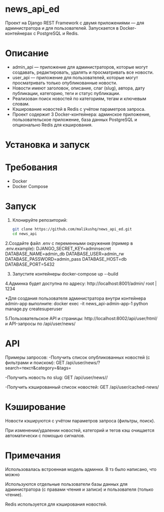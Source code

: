 # news_api_ed

Проект на Django REST Framework с двумя приложениями — для администратора и для пользователей. Запускается в Docker-контейнерах с PostgreSQL и Redis.


# Описание

- admin_api — приложение для администраторов, которые могут создавать, редактировать, удалять и просматривать все новости.
- user_api — приложение для пользователей, которые могут просматривать только опубликованные новости.
- Новости имеют заголовок, описание, слаг (slug), автора, дату публикации, категорию, теги и статус публикации.
- Реализован поиск новостей по категориям, тегам и ключевым словам.
- Кэширование новостей в Redis с учётом параметров запроса.
- Проект содержит 3 Docker-контейнера: админское приложение, пользовательское приложение, база данных PostgreSQL и опционально Redis для кэширования.



# Установка и запуск

# Требования

- Docker
- Docker Compose

# Запуск

1. Клонируйте репозиторий:
   ```bash
   git clone https://github.com/malikushq/news_api_ed.git
   cd news_api


2.Создайте файл .env с переменными окружения (пример в .env.example):
DJANGO_SECRET_KEY=adminsecret
DATABASE_NAME=admin_db
DATABASE_USER=admin_rw
DATABASE_PASSWORD=admin_pass
DATABASE_HOST=db
DATABASE_PORT=5432

3. Запустите контейнеры
docker-compose up --build

4.Админка будет доступна по адресу:
http://localhost:8001/admin/
root | 1234

*Для создания пользователя администратора внутри контейнера admin-app выполните:
docker exec -it news_api-admin-app-1 python manage.py createsuperuser

5.Пользовательское API и страницы:
http://localhost:8002/api/user/html/
и API-запросы по /api/user/news/

# API
Примеры запросов:
  -Получить список опубликованных новостей (с фильтрами и поиском):
  GET /api/user/news/?search=текст&category=<id>&tags=<id>

  -Получить новость по slug:
  GET /api/user/news/<slug>/

  -Получить кэшированный список новостей:
  GET /api/user/cached-news/



# Кэширование
Новости кэшируются с учётом параметров запроса (фильтры, поиск).

При изменении/удалении новостей, категорий и тегов кэш очищается автоматически с помощью сигналов.

# Примечания
Использовалась встроенная модель админки. В тз было написано, что можно

Используются отдельные пользователи базы данных для администратора (с правами чтения и записи) и пользователя (только чтение).

Redis используется для кэширования новостей.

